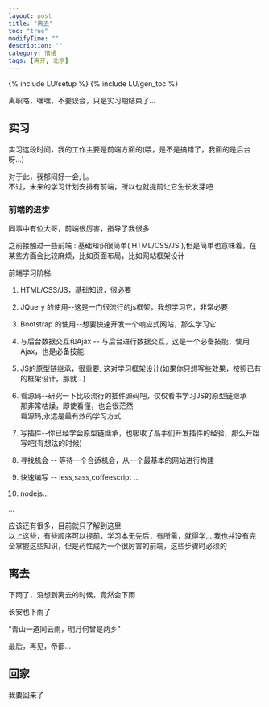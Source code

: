 ```yaml
---
layout: post
title: "离去"
toc: "true"
modifyTime: ""
description: ""
category: 情绪
tags: [离开, 北京]
---
```

{% include LU/setup %}
{% include LU/gen_toc %}



离职咯，嘿嘿，不要误会，只是实习期结束了...   


## 实习  

实习这段时间，我的工作主要是前端方面的(喂，是不是搞错了，我面的是后台呀...)  

对于此，我郁闷好一会儿。  
不过，未来的学习计划安排有前端，所以也就提前让它生长发芽吧  

### 前端的进步

同事中有位大哥，前端很厉害，指导了我很多  

之前接触过一些前端 : 基础知识很简单( HTML/CSS/JS ),但是简单也意味着，在某些方面会比较麻烦，比如页面布局，比如网站框架设计  

前端学习阶梯:  

1. HTML/CSS/JS，基础知识，很必要  

2. JQuery 的使用--这是一门很流行的js框架，我想学习它，非常必要  

3. Bootstrap 的使用--想要快速开发一个响应式网站，那么学习它  

5. 与后台数据交互和Ajax -- 与后台进行数据交互，这是一个必备技能，使用Ajax，也是必备技能  

4. JS的原型链继承，很重要, 这对学习框架设计(如果你只想写些效果，按照已有的框架设计，那就...)  

5. 看源码--研究一下比较流行的插件源码吧，仅仅看书学习JS的原型链继承  
	那非常枯燥，即使看懂，也会很茫然  
	看源码,永远是最有效的学习方式  

6. 写插件--你已经学会原型链继承，也吸收了高手们开发插件的经验，那么开始写吧(有想法的时候)  

7. 寻找机会 -- 等待一个合适机会，从一个最基本的网站进行构建  

8. 快速编写 -- less,sass,coffeescript ...

9. nodejs...

...

应该还有很多，目前就只了解到这里  
以上这些，有些顺序可以提前，学习本无先后，有所需，就得学...
我也并没有完全掌握这些知识，但是药性成为一个很厉害的前端，这些步骤时必须的  

## 离去

下雨了，没想到离去的时候，竟然会下雨  

长安也下雨了   

“青山一道同云雨，明月何曾是两乡”  

最后，再见，帝都...


## 回家

我要回来了  








